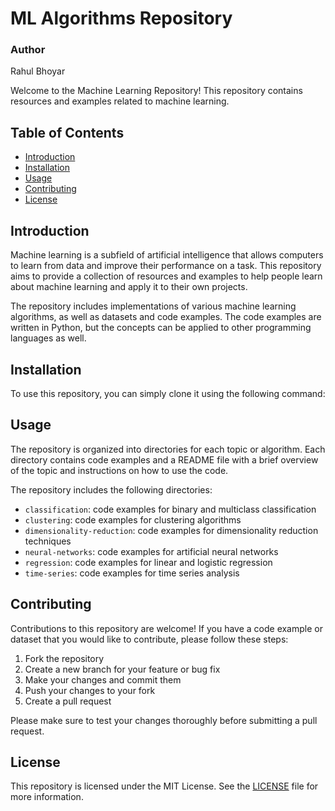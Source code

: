 # ML Algorithms Repository

### Author 

Rahul Bhoyar

Welcome to the Machine Learning Repository! This repository contains resources and examples related to machine learning.

## Table of Contents

* [Introduction](https://chat.openai.com/#introduction)
* [Installation](https://chat.openai.com/#installation)
* [Usage](https://chat.openai.com/#usage)
* [Contributing](https://chat.openai.com/#contributing)
* [License](https://chat.openai.com/#license)

## Introduction

Machine learning is a subfield of artificial intelligence that allows computers to learn from data and improve their performance on a task. This repository aims to provide a collection of resources and examples to help people learn about machine learning and apply it to their own projects.

The repository includes implementations of various machine learning algorithms, as well as datasets and code examples. The code examples are written in Python, but the concepts can be applied to other programming languages as well.

## Installation

To use this repository, you can simply clone it using the following command:

## Usage

The repository is organized into directories for each topic or algorithm. Each directory contains code examples and a README file with a brief overview of the topic and instructions on how to use the code.

The repository includes the following directories:

* `classification`: code examples for binary and multiclass classification
* `clustering`: code examples for clustering algorithms
* `dimensionality-reduction`: code examples for dimensionality reduction techniques
* `neural-networks`: code examples for artificial neural networks
* `regression`: code examples for linear and logistic regression
* `time-series`: code examples for time series analysis

## Contributing

Contributions to this repository are welcome! If you have a code example or dataset that you would like to contribute, please follow these steps:

1. Fork the repository
2. Create a new branch for your feature or bug fix
3. Make your changes and commit them
4. Push your changes to your fork
5. Create a pull request

Please make sure to test your changes thoroughly before submitting a pull request.

## License

This repository is licensed under the MIT License. See the [LICENSE](https://chat.openai.com/LICENSE) file for more information.
